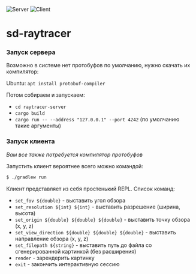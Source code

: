 ![Server](https://github.com/pprettysimpple/sd-raytracer/actions/workflows/server.yml/badge.svg)
![Client](https://github.com/pprettysimpple/sd-raytracer/actions/workflows/client.yml/badge.svg)

# sd-raytracer

### Запуск сервера

Возможно в системе нет протобуфов по умолчанию, нужно скачать их компилятор:

Ubuntu: `apt install protobuf-compiler`

Потом собираем и запускаем:

- `cd raytracer-server`
- `cargo build`
- `cargo run -- --address "127.0.0.1" --port 4242` (по умолчанию такие аргументы)

### Запуск клиента

_Вам все также потребуется компилятор протобуфов_

Запустить клиент вероятнее всего можно командой:
```sh
$ ./gradlew run
```
Клиент представляет из себя простенький REPL. Список команд:
- `set_fov ${double}` - выставить угол обзора
- `set_resolution ${int} ${int}` - выставить разрешение (ширина, высота)
- `set_origin ${double} ${double} ${double}` - выставить точку обзора (x, y, z)
- `set_view_direction ${double} ${double} ${double}` - выставить направление обзора (x, y, z)
- `set_filepath ${string}` - выставить путь до файла со сгенерированной картинкой (без расширения)
- `render` - зарендерить картинку
- `exit` - закончить интерактивную сессию
